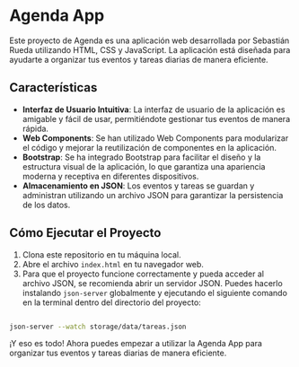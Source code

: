 # Agenda App

Este proyecto de Agenda es una aplicación web desarrollada por Sebastián Rueda utilizando HTML, CSS y JavaScript. La aplicación está diseñada para ayudarte a organizar tus eventos y tareas diarias de manera eficiente.

## Características

- **Interfaz de Usuario Intuitiva**: La interfaz de usuario de la aplicación es amigable y fácil de usar, permitiéndote gestionar tus eventos de manera rápida.
- **Web Components**: Se han utilizado Web Components para modularizar el código y mejorar la reutilización de componentes en la aplicación.
- **Bootstrap**: Se ha integrado Bootstrap para facilitar el diseño y la estructura visual de la aplicación, lo que garantiza una apariencia moderna y receptiva en diferentes dispositivos.
- **Almacenamiento en JSON**: Los eventos y tareas se guardan y administran utilizando un archivo JSON para garantizar la persistencia de los datos.

## Cómo Ejecutar el Proyecto

1. Clona este repositorio en tu máquina local.
2. Abre el archivo `index.html` en tu navegador web.
3. Para que el proyecto funcione correctamente y pueda acceder al archivo JSON, se recomienda abrir un servidor JSON. Puedes hacerlo instalando `json-server` globalmente y ejecutando el siguiente comando en la terminal dentro del directorio del proyecto:

```bash

json-server --watch storage/data/tareas.json
```

¡Y eso es todo! Ahora puedes empezar a utilizar la Agenda App para organizar tus eventos y tareas diarias de manera eficiente.